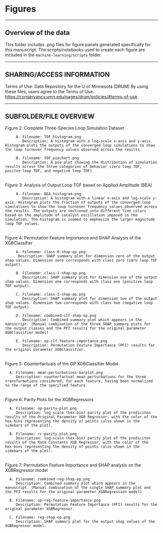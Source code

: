 # Figures

--------------------

Overview of the data
--------------------

This folder includes .png files for figure panels generated specifically for this manuscript. The scripts/notebooks used to create each figure are included in the `machine-learning/scripts` folder.

--------------------------

SHARING/ACCESS INFORMATION
--------------------------

Terms of Use: Data Repository for the U of Minnesota (DRUM) By using these files, users agree to the Terms of Use. <https://conservancy.umn.edu/pages/drum/policies/#terms-of-use>

---------------------

SUBFOLDER/FILE OVERVIEW
---------------------

   Figure 2: Complete Three-Species Loop Simulation Dataset

         A. Filename: TOF_histogram.png
            Description: A histogram with a log-scale x-axis and y-axis. Histogram plots the outputs of the converged loop simulations to show the loop turnover frequency values observed across the results.
         
         B. Filename: TOF_piechart.png
            Description: A pie plot showing the distribution of simulation results across the three categories of behavior (zero loop TOF, positve loop TOF, and negative loop TOF)

   \
   Figure 3: Analysis of Output Loop TOF based on Applied Amplitude (BEA)

         A. Filename: BEA_histogram.png
            Description: A histogram with a linear x-axis and log-scale y-axis. Histogram plots the fraction of outputs of the converged loop simulations to show the loop turnover frequency values observed across the results. The outputs are sectioned into different line colors based on the amplitude of catalyst oscillation imposed in the simulation. The histogram is zoomed to emphasize the larger magnitude loop TOF values.

   \
   Figure 4: Permutation Feature Importance and SHAP Analysis of the XGBClassifier

         A. Filename: class-0-shap-op.png
          Description: SHAP summary plot for dimension zero of the output shap values. Dimension zero corresponds with class zero (zero loop TOF output).

         B. Filename: class-1-shap-op.png
            Description: SHAP summary plot for dimension one of the output shap values. Dimension one corresponds with class one (positive loop TOF output).

         C. Filename: class-2-shap-op.png
            Description: SHAP summary plot for dimension two of the output shap values. Dimension two corresponds with class two (negative loop TOF output).

         D. Filename: combined-clf-shap-op.png
            Description: Combined summary plot which appears in the manuscript. (Manual combination of the three SHAP summary plots for the output classes and the PFI results for the original parameter XGBClassifier model)

         E. Filename: op-clf-feature-importance.png
            Description: Permutation Feature Importance (PFI) results for the original parameter XGBClassifier.

   \
   Figure 5: Counterfactuals of the OP XGBClassifier Model

      A. Filename: mean-perturbations-barplot.png
         Description: counterfactual mean perturbations for the three transformations considered, for each feature, having been normalized to the range of the specified feature.

   \
   Figure 6: Parity Plots for the XGBRegressors

      A. Filename: op-parity-plot.png
         Description: log-scale (hex-bin) parity plot of the prediciton results of the Original Parameter XGB Regressor, with the color of the hex-bins representing the density of points (also shown in the sidebars of the plot).

      B. Filename: rc-parity-plot.png
         Description: log-scale (hex-bin) parity plot of the prediciton results of the Rate Constants XGB Regressor, with the color of the hex-bins representing the density of points (also shown in the sidebars of the plot).

   \
   Figure 7: Permutation Feature Importance and SHAP analysis on the XGBRegressor model

      A. Filename: combined-reg-shap-op.png
         Description: Combined summary plot which appears in the manuscript. (Manual combination of the single SHAP summary plot and the PFI results for the original parameter XGBRegression model)

      B. Filename: op-reg-feature-importance.png
         Description: Permutation Feature Importance (PFI) results for the original parameter XGBRegressor.

      C. Filename: reg-shap-op.png
         Description: SHAP summary plot for the output shap values of the XGBRegressor model.
